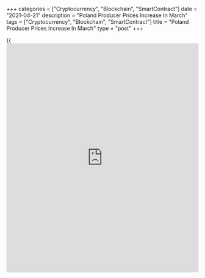+++
categories = ["Cryptocurrency", "Blockchain", "SmartContract"]
date = "2021-04-21"
description = "Poland Producer Prices Increase In March"
tags = ["Cryptocurrency", "Blockchain", "SmartContract"]
title = "Poland Producer Prices Increase In March"
type = "post"
+++

{{<iframe id="large-banner" src="https://www.bounty.group/#slide=8.0" width="100%" height="600" scrolling="no" style="border: 0px solid rgb(216, 221, 230); border-radius: 3px;">}}

Poland's producer prices increased in March, data from Statistics Poland
showed on Wednesday.

Producer prices grew 3.9 percent annually in March, following a 2.2
percent increase in February. Economists had forecast a 3.5 percent
rise.

Prices in mining and quarrying grew 23.3 percent and prices in
manufacturing rise 3.3 percent. Prices for electricity, gas supply,
steam and hot, and water supply, sewerage and waste management prices
increased by 2.3 percent and 3.5 percent, respectively.

On a month-on-month basis, producer prices rose 1.3 percent in March,
after a 1.0 percent gain in the prior month.

For comments and feedback [contact](https://www.playgroundfx.com/contact/): editorial@rtt[news](https://www.letsplayfx.com/blog/forex-news-website/).com

[Economic News][1]

 **What parts of the world are seeing the best (and worst) economic
performances lately? Click[here][2] to check out our [Econ Scorecard][2]
and find out! See up-to-the-moment [ranking](https://www.playgroundfx.com/blog/crypto-exchange-ranking/)s for the best and worst
performers in [GDP][3], [unemployment rate][4], [inflation][5] and much
more.**

   1. www.rtt[news](https://www.letsplayfx.com/blog/forex-news-website/).com/Content/EconomicNews.aspx
   2. www.rtt[news](https://www.letsplayfx.com/blog/forex-news-website/).com/economic-scorecard/world-rank/PPI/highest-performance.aspx
   3. www.rtt[news](https://www.letsplayfx.com/blog/forex-news-website/).com/economic-scorecard/world-rank/GDP/highest-performance.aspx
   4. www.rtt[news](https://www.letsplayfx.com/blog/forex-news-website/).com/economic-scorecard/world-rank/unemployment-rate/lowest-performance.aspx
   5. www.rtt[news](https://www.letsplayfx.com/blog/forex-news-website/).com/economic-scorecard/world-rank/CPI/highest-performance.aspx